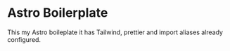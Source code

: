 # Astro Boilerplate

This my Astro boileplate it has Tailwind, prettier and import aliases already configured.
